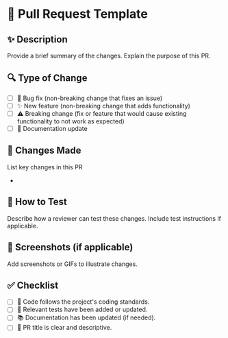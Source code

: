 # 🚀 Pull Request Template

## ✨ Description

Provide a brief summary of the changes. Explain the purpose of this PR.

## 🔍 Type of Change

- [ ] 🐛 Bug fix (non-breaking change that fixes an issue)
- [ ] ✨ New feature (non-breaking change that adds functionality)
- [ ] ⚠️ Breaking change (fix or feature that would cause existing functionality to not work as expected)
- [ ] 📖 Documentation update

## 🔄 Changes Made

List key changes in this PR

-

## 🧪 How to Test

Describe how a reviewer can test these changes. Include test instructions if applicable.

## 📸 Screenshots (if applicable)

Add screenshots or GIFs to illustrate changes.

## ✅ Checklist

- [ ] 📝 Code follows the project's coding standards.
- [ ] 🧪 Relevant tests have been added or updated.
- [ ] 📚 Documentation has been updated (if needed).
- [ ] 🔖 PR title is clear and descriptive.
